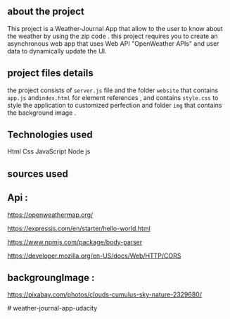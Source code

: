 ## about the project
This project
 is a Weather-Journal App that allow to the user to know about the weather by using the zip code .
this project requires you to create an asynchronous web app that uses Web API "OpenWeather APIs" and user data to dynamically update the UI. 
## project files details
 the project consists of 
 `server.js` file and the folder `website` that contains  `app.js` and`index.html` for element references , and contains `style.css` to style the application to customized perfection and folder `img` that contains the background image .

 ## Technologies used
Html Css JavaScript Node js



 ## sources used
 ## Api :
 https://openweathermap.org/

 https://expressjs.com/en/starter/hello-world.html

 https://www.npmjs.com/package/body-parser

 https://developer.mozilla.org/en-US/docs/Web/HTTP/CORS

## backgroungImage :
https://pixabay.com/photos/clouds-cumulus-sky-nature-2329680/



#   w e a t h e r - j o u r n a l - a p p - u d a c i t y 
 
 